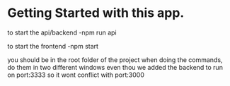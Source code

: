 # Getting Started with this app.

to start the api/backend
-npm run api

to start the frontend
-npm start

you should be in the root folder of the project when
doing the commands, do them in two different windows even
thou we added the backend to run on port:3333 so it wont conflict
with port:3000
